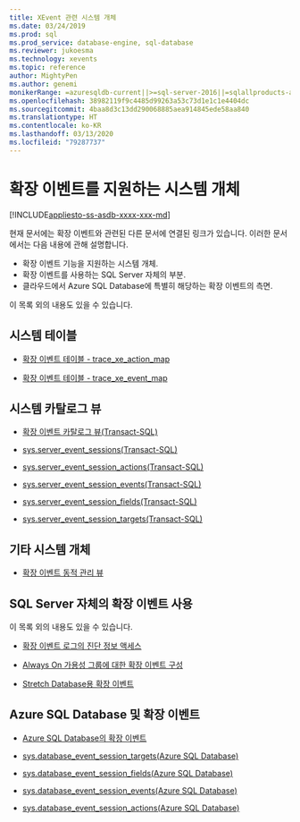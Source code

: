 ```yaml
---
title: XEvent 관련 시스템 개체
ms.date: 03/24/2019
ms.prod: sql
ms.prod_service: database-engine, sql-database
ms.reviewer: jukoesma
ms.technology: xevents
ms.topic: reference
author: MightyPen
ms.author: genemi
monikerRange: =azuresqldb-current||>=sql-server-2016||=sqlallproducts-allversions||>=sql-server-linux-2017||=azuresqldb-mi-current
ms.openlocfilehash: 38982119f9c4485d99263a53c73d1e1c1e4404dc
ms.sourcegitcommit: 4baa8d3c13dd290068885aea914845ede58aa840
ms.translationtype: HT
ms.contentlocale: ko-KR
ms.lasthandoff: 03/13/2020
ms.locfileid: "79287737"
---
```

# <a name="system-objects-that-support-extended-events"></a>확장 이벤트를 지원하는 시스템 개체

[!INCLUDE[appliesto-ss-asdb-xxxx-xxx-md](../../includes/appliesto-ss-asdb-xxxx-xxx-md.md)]

현재 문서에는 확장 이벤트와 관련된 다른 문서에 연결된 링크가 있습니다. 이러한 문서에서는 다음 내용에 관해 설명합니다.

- 확장 이벤트 기능을 지원하는 시스템 개체.
- 확장 이벤트를 사용하는 SQL Server 자체의 부분.
- 클라우드에서 Azure SQL Database에 특별히 해당하는 확장 이벤트의 측면.

이 목록 외의 내용도 있을 수 있습니다.

## <a name="system-tables"></a>시스템 테이블

- [확장 이벤트 테이블 - trace_xe_action_map](../system-tables/extended-events-tables-trace-xe-action-map.md)

- [확장 이벤트 테이블 - trace_xe_event_map](../system-tables/extended-events-tables-trace-xe-event-map.md)

## <a name="system-catalog-views"></a>시스템 카탈로그 뷰

- [확장 이벤트 카탈로그 뷰(Transact-SQL)](../system-catalog-views/extended-events-catalog-views-transact-sql.md)

- [sys.server_event_sessions(Transact-SQL)](../system-catalog-views/sys-server-event-sessions-transact-sql.md)

- [sys.server_event_session_actions(Transact-SQL)](../system-catalog-views/sys-server-event-session-actions-transact-sql.md)

- [sys.server_event_session_events(Transact-SQL)](../system-catalog-views/sys-server-event-session-events-transact-sql.md)

- [sys.server_event_session_fields(Transact-SQL)](../system-catalog-views/sys-server-event-session-fields-transact-sql.md)

- [sys.server_event_session_targets(Transact-SQL)](../system-catalog-views/sys-server-event-session-targets-transact-sql.md)

## <a name="other-system-objects"></a>기타 시스템 개체

- [확장 이벤트 동적 관리 뷰](../system-dynamic-management-views/extended-events-dynamic-management-views.md)

## <a name="uses-of-extended-events-by-sql-server-itself"></a>SQL Server 자체의 확장 이벤트 사용

이 목록 외의 내용도 있을 수 있습니다.

- [확장 이벤트 로그의 진단 정보 액세스](../native-client/features/accessing-diagnostic-information-in-the-extended-events-log.md)

- [Always On 가용성 그룹에 대한 확장 이벤트 구성](../../database-engine/availability-groups/windows/always-on-extended-events.md)

- [Stretch Database용 확장 이벤트](../../sql-server/stretch-database/extended-events-for-stretch-database.md)

## <a name="azure-sql-database-and-extended-events"></a>Azure SQL Database 및 확장 이벤트

- [Azure SQL Database의 확장 이벤트](/azure/sql-database/sql-database-xevent-db-diff-from-svr)

- [sys.database_event_session_targets(Azure SQL Database)](../system-catalog-views/sys-database-event-session-targets-azure-sql-database.md)

- [sys.database_event_session_fields(Azure SQL Database)](../system-catalog-views/sys-database-event-session-fields-azure-sql-database.md)

- [sys.database_event_session_events(Azure SQL Database)](../system-catalog-views/sys-database-event-session-events-azure-sql-database.md)

- [sys.database_event_session_actions(Azure SQL Database)](../system-catalog-views/sys-database-event-session-actions-azure-sql-database.md)
